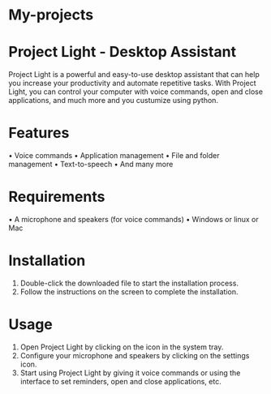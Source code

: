 # My-projects


# Project Light - Desktop Assistant
Project Light is a powerful and easy-to-use desktop assistant that can help you increase your productivity and automate repetitive tasks.
With Project Light, you can control your computer with voice commands, open and close applications, and much more and you custumize using python.





# Features
•	Voice commands
•	Application management
•	File and folder management
•	Text-to-speech
•	And many more






# Requirements
•	A microphone and speakers (for voice commands)
•	Windows or linux or Mac





# Installation
1.	Double-click the downloaded file to start the installation process.
2.	Follow the instructions on the screen to complete the installation.







# Usage
1.	Open Project Light by clicking on the icon in the system tray.
2.	Configure your microphone and speakers by clicking on the settings icon.
3.	Start using Project Light by giving it voice commands or using the interface to set reminders, open and close applications, etc.
